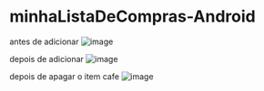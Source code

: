 ﻿# minhaListaDeCompras-Android
 
antes de adicionar
![image](https://github.com/user-attachments/assets/1190354c-8172-49c2-b02d-9ba4f6829d6c)


depois de adicionar
![image](https://github.com/user-attachments/assets/a1e8778b-f144-408f-8138-773df5348594)


depois de apagar o item cafe
![image](https://github.com/user-attachments/assets/77c6213d-0874-4b33-b10b-61c0961d3c6b)
